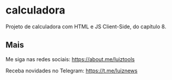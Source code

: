 # calculadora
Projeto de calculadora com HTML e JS Client-Side, do capítulo 8.

## Mais

Me siga nas redes sociais: https://about.me/luiztools

Receba novidades no Telegram: https://t.me/luiznews